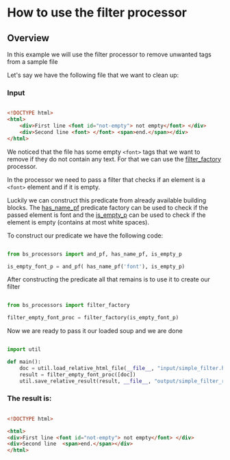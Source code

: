 # How to use the filter processor

## Overview
In this example we will use the filter processor to remove unwanted tags from a sample file

Let's say we have the following file that we want to clean up:

### Input

```html

<!DOCTYPE html>
<html>
    <div>First line <font id="not-empty"> not empty</font> </div>
    <div>Second line <font> </font> <span>end.</span></div>
</html>

```

We noticed that the file has some empty `<font>` tags that we want to remove if they do not contain any
text. For that we can use the
[filter_factory](bs-processors/bs_processors/generic_processors.html#bs_processors.generic_processors.filter_factory)
processor.

In the processor we need to pass a filter that checks if an element is a `<font>` element and if it is empty.

Luckily we can construct this predicate from already available building blocks.
The [has_name_pf](bs-processors/bs_processors/predicate.html#bs_processors.predicate.has_name_pf) predicate factory can
be used to check if the passed element is font and the
[is_empty_p](bs-processors/bs_processors/predicate.html#bs_processors.predicate.is_empty_p) can be used to check if
the element is empty (contains at most white spaces).

To construct our predicate we have the following code:

```python

from bs_processors import and_pf, has_name_pf, is_empty_p

is_empty_font_p = and_pf( has_name_pf('font'), is_empty_p)

```

After constructing the predicate all that remains is to use it to create our filter


```python

from bs_processors import filter_factory

filter_empty_font_proc = filter_factory(is_empty_font_p)

```

Now we are ready to pass it our loaded soup and we are done


```python

import util

def main():
    doc = util.load_relative_html_file(__file__, "input/simple_filter.html")
    result = filter_empty_font_proc([doc])
    util.save_relative_result(result, __file__, "output/simple_filter_result.html")

```

### The result is:

```html

<!DOCTYPE html>

<html>
<div>First line <font id="not-empty"> not empty</font> </div>
<div>Second line  <span>end.</span></div>
</html>

```

